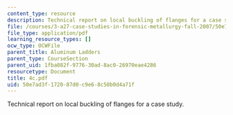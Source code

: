 ```yaml
---
content_type: resource
description: Technical report on local buckling of flanges for a case study.
file: /courses/3-a27-case-studies-in-forensic-metallurgy-fall-2007/50e7ad3f172087d0c9e68c50b0d4a71f_4c.pdf
file_type: application/pdf
learning_resource_types: []
ocw_type: OCWFile
parent_title: Aluminum Ladders
parent_type: CourseSection
parent_uid: 1fba082f-9776-30ad-8ac0-26970eae4286
resourcetype: Document
title: 4c.pdf
uid: 50e7ad3f-1720-87d0-c9e6-8c50b0d4a71f
---
```

Technical report on local buckling of flanges for a case study.

